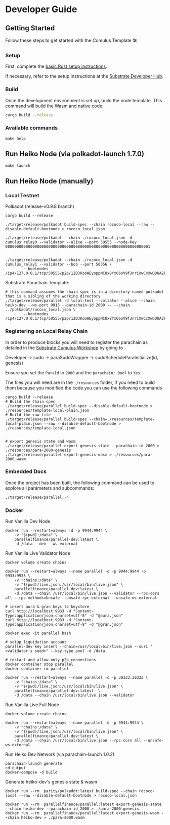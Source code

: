 # Developer Guide

## Getting Started

Follow these steps to get started with the Cumulus Template :hammer_and_wrench:

### Setup

First, complete the [basic Rust setup instructions](./doc/rust-setup.md).

If necessary, refer to the setup instructions at the
[Substrate Developer Hub](https://substrate.dev/docs/en/knowledgebase/getting-started/#manual-installation).

### Build

Once the development environment is set up, build the node template. This command will build the
[Wasm](https://substrate.dev/docs/en/knowledgebase/advanced/executor#wasm-execution) and
[native](https://substrate.dev/docs/en/knowledgebase/advanced/executor#native-execution) code:

```bash
cargo build --release
```

### Available commands

```
make help
```

## Run Heiko Node (via polkadot-launch 1.7.0)

```
make launch
```

## Run Heiko Node (manually)

### Local Testnet

Polkadot (release-v0.9.8 branch)

```
cargo build --release

./target/release/polkadot build-spec --chain rococo-local --raw --disable-default-bootnode > rococo_local.json

./target/release/polkadot --chain ./rococo_local.json -d cumulus_relay0 --validator --alice --port 50555 --node-key 0000000000000000000000000000000000000000000000000000000000000001


./target/release/polkadot --chain ./rococo_local.json -d cumulus_relay1 --validator --bob --port 50556 \
        --bootnodes /ip4/127.0.0.1/tcp/50555/p2p/12D3KooWEyoppNCUx8Yx66oV9fJnriXwCcXwDDUA2kj6vnc6iDEp
```

Substrate Parachain Template:

```
# this command assumes the chain spec is in a directory named polkadot that is a sibling of the working directory
./target/release/parallel -d local-test --collator --alice --chain heiko-dev --ws-port 9915 --parachain-id 2000 -- --chain ../polkadot/rococo_local.json \
        --bootnodes /ip4/127.0.0.1/tcp/50555/p2p/12D3KooWEyoppNCUx8Yx66oV9fJnriXwCcXwDDUA2kj6vnc6iDEp
```

### Registering on Local Relay Chain

In order to produce blocks you will need to register the parachain as detailed in the [Substrate Cumulus Workshop](https://substrate.dev/cumulus-workshop/#/en/3-parachains/2-register) by going to

Developer -> sudo -> paraSudoWrapper -> sudoScheduleParaInitialize(id, genesis)

Ensure you set the `ParaId` to `2000` and the `parachain: Bool` to `Yes`.

The files you will need are in the `./resources` folder, if you need to build them because you modified the code you can use the following commands

```
cargo build --release
# Build the Chain spec
./target/release/parallel build-spec --disable-default-bootnode > ./resources/template-local-plain.json
# Build the raw file
./target/release/parallel build-spec --chain=./resources/template-local-plain.json --raw --disable-default-bootnode > ./resources/template-local.json


# export genesis state and wasm
./target/release/parallel export-genesis-state --parachain-id 2000 > ./resources/para-2000-genesis
./target/release/parallel export-genesis-wasm > ./resources/para-2000.wasm
```

### Embedded Docs

Once the project has been built, the following command can be used to explore all parameters and
subcommands:

```sh
./target/release/parallel -h
```

### Docker

Run Vanilla Dev Node

```
docker run --restart=always -d -p 9944:9944 \
    -v "$(pwd):/data" \
    parallelfinance/parallel-dev:latest \
    -d /data --dev --ws-external
```

Run Vanilla Live Validator Node

```
docker volume create chains

docker run --restart=always --name parallel -d -p 9944:9944 -p 9933:9933 \
    -v "chains:/data" \
    -v "$(pwd)/live.json:/usr/local/bin/live.json" \
    parallelfinance/parallel-dev:latest \
    -d /data --chain /usr/local/bin/live.json --validator --rpc-cors all --rpc-methods=Unsafe --unsafe-rpc-external --unsafe-ws-external

# insert aura & gran keys to keystore
curl http://localhost:9933 -H "Content-Type:application/json;charset=utf-8" -d "@aura.json"
curl http://localhost:9933 -H "Content-Type:application/json;charset=utf-8" -d "@gran.json"

docker exec -it parallel bash

# setup liquidation account
parallel-dev key insert --chain=/usr/local/bin/live.json --suri "<validator's seed>" --key-type pool -d /data

# restart and allow only p2p connections
docker container stop parallel
docker container rm parallel

docker run --restart=always --name parallel -d -p 30333:30333 \
    -v "chains:/data" \
    -v "$(pwd)/live.json:/usr/local/bin/live.json" \
    parallelfinance/parallel-dev:latest  \
    -d /data --chain /usr/local/bin/live.json --validator
```

Run Vanilla Live Full Node

```
docker volume create chains

docker run --restart=always --name parallel -d -p 9944:9944 \
    -v "chains:/data" \
    -v "$(pwd)/live.json:/usr/local/bin/live.json" \
    parallelfinance/parallel-dev:latest \
    -d /data --chain /usr/local/bin/live.json --rpc-cors all --unsafe-ws-external
```

Run Heiko Dev Network (via parachain-launch 1.0.2)

```
parachain-launch generate
cd output
docker-compose -d build
```

Generate heiko-dev's genesis state & wasm

```
docker run --rm  parity/polkadot:latest build-spec --chain rococo-local --raw --disable-default-bootnode > rococo-local.json

docker run --rm  parallelfinance/parallel:latest export-genesis-state --chain heiko-dev --parachain-id 2000 > ./para-2000-genesis
docker run --rm  parallelfinance/parallel:latest export-genesis-wasm --chain heiko-dev > ./para-2000.wasm
```
